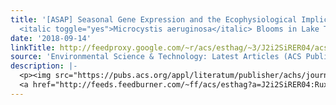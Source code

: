 ```yaml
---
title: '[ASAP] Seasonal Gene Expression and the Ecophysiological Implications of Toxic
  <italic toggle="yes">Microcystis aeruginosa</italic> Blooms in Lake Taihu'
date: '2018-09-14'
linkTitle: http://feedproxy.google.com/~r/acs/esthag/~3/J2i2SiRER04/acs.est.8b01066
source: 'Environmental Science & Technology: Latest Articles (ACS Publications)'
description: |-
  <p><img src="https://pubs.acs.org/appl/literatum/publisher/achs/journals/content/esthag/0/esthag.ahead-of-print/acs.est.8b01066/20180914/images/medium/es-2018-01066d_0008.gif" alt="TOC Graphic"/></p><div><cite>Environmental Science & Technology</cite></div><div>DOI: 10.1021/acs.est.8b01066</div><div class="feedflare">
  <a href="http://feeds.feedburner.com/~ff/acs/esthag?a=J2i2SiRER04:RuxyZ9nFFGU:yIl2AUoC8zA"><img src="http://feeds.feedburner.com/~ff/acs/esthag?d=yIl2AUoC8zA" border="0"></img></a>
---
```

